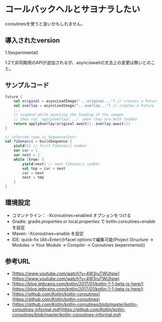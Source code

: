 
# コールバックヘルとサヨナラしたい


coroutinesを使うと良いかもしれません。


## 導入されたversion

1.1(experimental)

1.2で非同期用のAPIが追加されるが、async/awaitの文法上の変更は無いとのこと。


## サンプルコード

```kotlin
future {
    val original = asyncLoadImage("...original...") // creates a Future
    val overlay = asyncLoadImage("...overlay...") // creates a Future
    ...
    // suspend while awaiting the loading of the images
    // then run `applyOverlay(...)` when they are both loaded
    return applyOverlay(original.await(), overlay.await())
}
```


```kotlin
// inferred type is Sequence<Int>
val fibonacci = buildSequence {
    yield(1) // first Fibonacci number
    var cur = 1
    var next = 1
    while (true) {
        yield(next) // next Fibonacci number
        val tmp = cur + next
        cur = next
        next = tmp
    }
}
```


## 環境設定

* コマンドライン： -Xcoroutines=enabled オプションをつける
* Gradle: gradle.properties or local.properties で kotlin.coroutines=enableを設定
* Maven: <configuration> <args> <arg>-Xcoroutines=enable</arg> </args> </configuration> を設定
* IDE: quick-fix (Alt+Enter)かfacet optionsで編集可能(Project Structure -> Modules -> Your Module -> Compiler -> Coroutines (experimental))

## 参考URL

* [https://www.youtube.com/watch?v=4W3ruTWUhpw](https://www.youtube.com/watch?v=4W3ruTWUhpw)
* [https://blog.jetbrains.com/kotlin/2017/01/kotlin-1-1-beta-is-here/](https://blog.jetbrains.com/kotlin/2017/01/kotlin-1-1-beta-is-here/)
* [https://github.com/Kotlin/kotlin-coroutines](https://github.com/Kotlin/kotlin-coroutines)
* [https://github.com/Kotlin/kotlin-coroutines/blob/master/kotlin-coroutines-informal.md](https://github.com/Kotlin/kotlin-coroutines/blob/master/kotlin-coroutines-informal.md)
